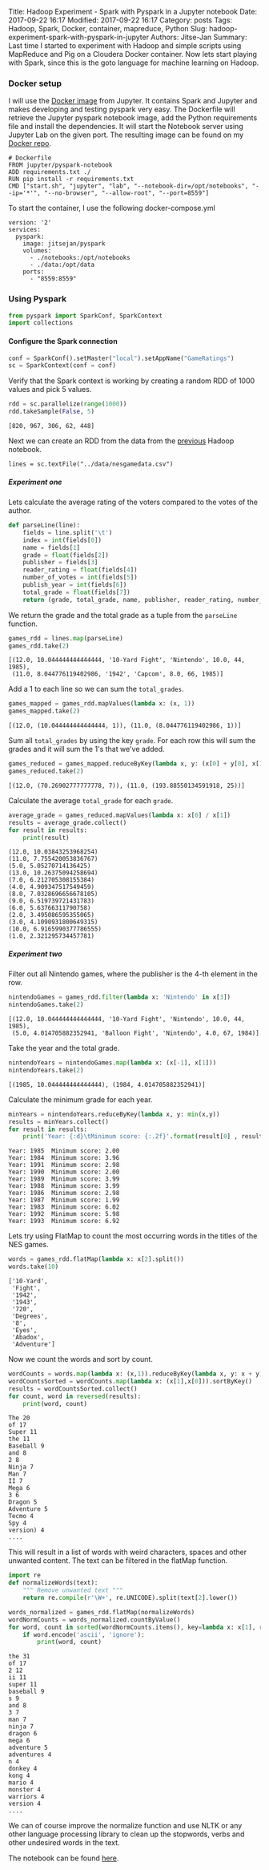 Title: Hadoop Experiment - Spark with Pyspark in a Jupyter notebook
Date: 2017-09-22 16:17
Modified: 2017-09-22 16:17
Category: posts
Tags: Hadoop, Spark, Docker, container, mapreduce, Python
Slug: hadoop-experiment-spark-with-pyspark-in-jupyter
Authors: Jitse-Jan
Summary: Last time I started to experiment with Hadoop and simple scripts using MapReduce and Pig on a Cloudera Docker container. Now lets start playing with Spark, since this is the goto language for machine learning on Hadoop. 

### Docker setup
I will use the [Docker image](https://hub.docker.com/r/jupyter/pyspark-notebook/) from Jupyter. It contains Spark and Jupyter and makes developing and testing pyspark very easy. The Dockerfile will retrieve the Jupyter pyspark notebook image, add the Python requirements file and install the dependencies. It will start the Notebook server using Jupyter Lab on the given port. The resulting image can be found on my [Docker repo](https://hub.docker.com/r/jitsejan/pyspark/).
```
# Dockerfile
FROM jupyter/pyspark-notebook
ADD requirements.txt ./
RUN pip install -r requirements.txt
CMD ["start.sh", "jupyter", "lab", "--notebook-dir=/opt/notebooks", "--ip='*'", "--no-browser", "--allow-root", "--port=8559"]
```

To start the container, I use the following docker-compose.yml

```shell
version: '2'
services:
  pyspark:
    image: jitsejan/pyspark
    volumes:
      - ./notebooks:/opt/notebooks
      - ./data:/opt/data
    ports:
      - "8559:8559"
```

### Using Pyspark
```python
from pyspark import SparkConf, SparkContext
import collections
```

#### Configure the Spark connection
```python
conf = SparkConf().setMaster("local").setAppName("GameRatings")
sc = SparkContext(conf = conf)
```
Verify that the Spark context is working by creating a random RDD of 1000 values and pick 5 values.

```python
rdd = sc.parallelize(range(1000))
rdd.takeSample(False, 5)
```

    [820, 967, 306, 62, 448]


Next we can create an RDD from the data from the [previous](http://jitsejan.com/hadoop-experiment-mapreduce-on-cloudera.html) Hadoop notebook.
```
lines = sc.textFile("../data/nesgamedata.csv")
```
##### Experiment one
Lets calculate the average rating of the voters compared to the votes of the author.

```python
def parseLine(line):
    fields = line.split('\t')
    index = int(fields[0])
    name = fields[1]
    grade = float(fields[2])
    publisher = fields[3]
    reader_rating = float(fields[4])
    number_of_votes = int(fields[5])
    publish_year = int(fields[6])
    total_grade = float(fields[7])
    return (grade, total_grade, name, publisher, reader_rating, number_of_votes, publish_year)
```

We return the grade and the total grade as a tuple from the `parseLine` function.

```python
games_rdd = lines.map(parseLine)
games_rdd.take(2)
```




    [(12.0, 10.044444444444444, '10-Yard Fight', 'Nintendo', 10.0, 44, 1985),
     (11.0, 8.044776119402986, '1942', 'Capcom', 8.0, 66, 1985)]




Add a 1 to each line so we can sum the `total_grades`.

```python
games_mapped = games_rdd.mapValues(lambda x: (x, 1))
games_mapped.take(2)
```

    [(12.0, (10.044444444444444, 1)), (11.0, (8.044776119402986, 1))]


Sum all `total_grades` by using the key `grade`. For each row this will sum the grades and it will sum the 1's that we've added.

```python
games_reduced = games_mapped.reduceByKey(lambda x, y: (x[0] + y[0], x[1] + y[1]))
games_reduced.take(2)
```

    [(12.0, (70.26902777777778, 7)), (11.0, (193.88550134591918, 25))]


Calculate the average `total_grade` for each `grade`.

```python
average_grade = games_reduced.mapValues(lambda x: x[0] / x[1])
results = average_grade.collect()
for result in results:
    print(result)
```


    (12.0, 10.03843253968254)
    (11.0, 7.755420053836767)
    (5.0, 5.05270714136425)
    (13.0, 10.26375094258694)
    (7.0, 6.212705308155384)
    (4.0, 4.909347517549459)
    (8.0, 7.0328696656678105)
    (9.0, 6.519739721431783)
    (6.0, 5.63766311790758)
    (2.0, 3.495086595355065)
    (3.0, 4.1090931800649315)
    (10.0, 6.9165990377786555)
    (1.0, 2.321295734457781)



##### Experiment two
Filter out all Nintendo games, where the publisher is the 4-th element in the row.

```python
nintendoGames = games_rdd.filter(lambda x: 'Nintendo' in x[3])
nintendoGames.take(2)
```



    [(12.0, 10.044444444444444, '10-Yard Fight', 'Nintendo', 10.0, 44, 1985),
     (5.0, 4.014705882352941, 'Balloon Fight', 'Nintendo', 4.0, 67, 1984)]

Take the year and the total grade.

```python
nintendoYears = nintendoGames.map(lambda x: (x[-1], x[1]))
nintendoYears.take(2)
```


    [(1985, 10.044444444444444), (1984, 4.014705882352941)]


Calculate the minimum grade for each year.

```python
minYears = nintendoYears.reduceByKey(lambda x, y: min(x,y))
results = minYears.collect()
for result in results:
    print('Year: {:d}\tMinimum score: {:.2f}'.format(result[0] , result[1]))
```


    Year: 1985	Minimum score: 2.00
    Year: 1984	Minimum score: 3.96
    Year: 1991	Minimum score: 2.98
    Year: 1990	Minimum score: 2.00
    Year: 1989	Minimum score: 3.99
    Year: 1988	Minimum score: 3.99
    Year: 1986	Minimum score: 2.98
    Year: 1987	Minimum score: 1.99
    Year: 1983	Minimum score: 6.02
    Year: 1992	Minimum score: 5.98
    Year: 1993	Minimum score: 6.92

Lets try using FlatMap to count the most occurring words in the titles of the NES games.

```python
words = games_rdd.flatMap(lambda x: x[2].split())
words.take(10)
```



    ['10-Yard',
     'Fight',
     '1942',
     '1943',
     '720',
     'Degrees',
     '8',
     'Eyes',
     'Abadox',
     'Adventure']




Now we count the words and sort by count.

```python
wordCounts = words.map(lambda x: (x,1)).reduceByKey(lambda x, y: x + y)
wordCountsSorted = wordCounts.map(lambda x: (x[1],x[0])).sortByKey()
results = wordCountsSorted.collect()
for count, word in reversed(results):
    print(word, count)
```


    The 20
    of 17
    Super 11
    the 11
    Baseball 9
    and 8
    2 8
    Ninja 7
    Man 7
    II 7
    Mega 6
    3 6
    Dragon 5
    Adventure 5
    Tecmo 4
    Spy 4
    version) 4
    ....

This will result in a list of words with weird characters, spaces and other unwanted content. The text can be filtered in the flatMap function.

```python
import re
def normalizeWords(text):
    """ Remove unwanted text """
    return re.compile(r'\W+', re.UNICODE).split(text[2].lower())

words_normalized = games_rdd.flatMap(normalizeWords)
wordNormCounts = words_normalized.countByValue()
for word, count in sorted(wordNormCounts.items(), key=lambda x: x[1], reverse=True):
    if word.encode('ascii', 'ignore'):
        print(word, count)

```


    the 31
    of 17
    2 12
    ii 11
    super 11
    baseball 9
    s 9
    and 8
    3 7
    man 7
    ninja 7
    dragon 6
    mega 6
    adventure 5
    adventures 4
    n 4
    donkey 4
    kong 4
    mario 4
    monster 4
    warriors 4
    version 4
    ....

We can of course improve the normalize function and use NLTK or any other language processing library to clean up the stopwords, verbs and other undesired words in the text.

The notebook can be found [here](https://github.com/jitsejan/notebooks/blob/master/notebooks/Project%20-%20Hadoop%20experiment.ipynb).

